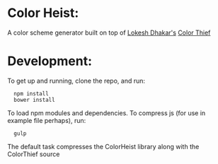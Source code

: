 # Color Heist: 
A color scheme generator built on top of [Lokesh Dhakar's](http://www.lokeshdhakar.com) [Color Thief](http://lokeshdhakar.com/projects/color-thief)




# Development:
To get up and running, clone the repo, and run:
```
  npm install
  bower install
```
To load npm modules and dependencies.
To compress js (for use in example file perhaps), run:
```
  gulp
```
The default task compresses the ColorHeist library along with the ColorThief source
